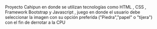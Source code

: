 Proyecto Cahipun en donde se utilizan tecnologías como HTML , CSS , Framework Bootstrap y Javascript , juego en donde el usuario debe seleccionar la imagen con su opción preferida ("Piedra","papel" o "tijera") con el fin de derrotar a la CPU
